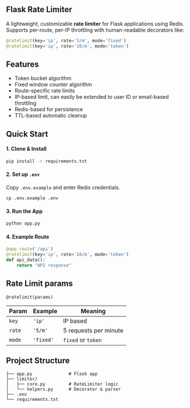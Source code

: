 ## Flask Rate Limiter

A lightweight, customizable **rate limiter** for Flask applications using Redis. Supports per-route, per-IP throttling with human-readable decorators like:

```python
@ratelimit(key='ip', rate='3/m', mode='fixed')
@ratelimit(key='ip', rate='10/m', mode='token')
```

## Features

- Token bucket algorithm
- Fixed window counter algorithm
- Route-specific rate limits
- IP-based limit, can easily be extended to user ID or email-based throttling
- Redis-based for persistence
- TTL-based automatic cleanup

## Quick Start

#### 1. Clone & Install

```bash
pip install -r requirements.txt
```

#### 2. Set up `.env`

Copy `.env.example` and enter Redis credentials.

```env
cp .env.example .env
```

#### 3. Run the App

```bash
python app.py
```

#### 4. Example Route

```python
@app.route('/api')
@ratelimit(key='ip', rate='10/m', mode='token')
def api_data():
    return "API response"
```

## Rate Limit params

`@ratelimit(params)`

| Param  | Example   | Meaning               |
|--------|-----------|-----------------------|
| `key`  | `'ip'`    | IP based              |
| `rate` | `'5/m'`   | 5 requests per minute |
| `mode` | `'fixed'` | `fixed` or `token`    |

## Project Structure

```
├── app.py              # Flask app
├── limiter/
│   ├── core.py         # RateLimiter logic
│   └── helpers.py      # Decorator & parser
├── .env
└── requirements.txt
```
